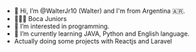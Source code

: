 
- 👋 Hi, I’m @WalterJr10 (Walter) and I'm from Argentina 🇦🇷.
- 💙💛💙 Boca Juniors
- 👀 I’m interested in programming.
- 🌱 I’m currently learning JAVA, Python and English language.
- Actually doing some projects with Reactjs and Laravel
